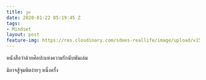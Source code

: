 ```yaml
---
title: จูบ
date: 2020-01-22 05:19:45 Z
tags:
- Mindset
layout: post
feature-img: https://res.cloudinary.com/sdees-reallife/image/upload/v1555658919/sample_feature_img.png
---
```


หนังสือว่าด้วยศิลปะแห่งความรักนับพันเล่ม

<i class="fa fa-child" style="color:plum"></i>

มิอาจสู้จุมพิตง่ายๆ หนึ่งครั้ง
